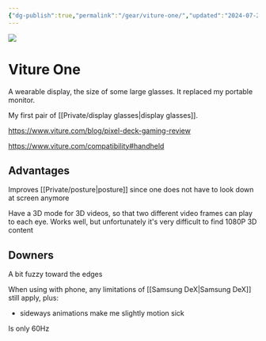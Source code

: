 ```yaml
---
{"dg-publish":true,"permalink":"/gear/viture-one/","updated":"2024-07-22T23:46:14.817-07:00"}
---
```


![](https://res.cloudinary.com/didjqvf50/image/upload/v1721716961/viture-one_oj8vvl.jpg)

# Viture One

A wearable display, the size of some large glasses. It replaced my portable monitor.

My first pair of [[Private/display glasses\|display glasses]]. 

https://www.viture.com/blog/pixel-deck-gaming-review

https://www.viture.com/compatibility#handheld

## Advantages

Improves [[Private/posture\|posture]] since one does not have to look down at screen anymore

Have a 3D mode for 3D videos, so that two different video frames can play to each eye. Works well, but unfortunately it's very difficult to find 1080P 3D content

## Downers

A bit fuzzy toward the edges

When using with phone, any limitations of [[Samsung DeX\|Samsung DeX]]  still apply, plus:
- sideways animations make me slightly motion sick

Is only 60Hz